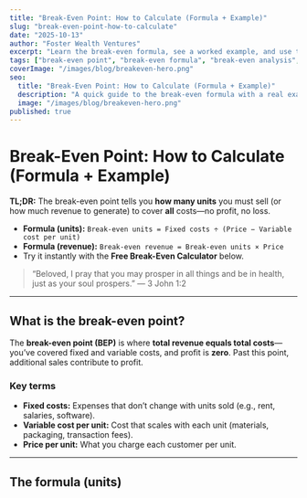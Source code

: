 ```yaml
---
title: "Break-Even Point: How to Calculate (Formula + Example)"
slug: "break-even-point-how-to-calculate"
date: "2025-10-13"
author: "Foster Wealth Ventures"
excerpt: "Learn the break-even formula, see a worked example, and use the free calculator to find the units you need to sell to cover costs."
tags: ["break-even point", "break-even formula", "break-even analysis", "calculator"]
coverImage: "/images/blog/breakeven-hero.png"
seo:
  title: "Break-Even Point: How to Calculate (Formula + Example)"
  description: "A quick guide to the break-even formula with a real example and a free calculator. Understand fixed vs variable costs and price impact."
  image: "/images/blog/breakeven-hero.png"
published: true
---
```


# Break-Even Point: How to Calculate (Formula + Example)

**TL;DR:** The break-even point tells you **how many units** you must sell (or how much revenue to generate) to cover **all** costs—no profit, no loss.

- **Formula (units):** `Break-even units = Fixed costs ÷ (Price − Variable cost per unit)`
- **Formula (revenue):** `Break-even revenue = Break-even units × Price`
- Try it instantly with the **Free Break-Even Calculator** below.

> “Beloved, I pray that you may prosper in all things and be in health, just as your soul prospers.” — 3 John 1:2

---

## What is the break-even point?

The **break-even point (BEP)** is where **total revenue equals total costs**—you’ve covered fixed and variable costs, and profit is **zero**. Past this point, additional sales contribute to profit.

### Key terms
- **Fixed costs:** Expenses that don’t change with units sold (e.g., rent, salaries, software).
- **Variable cost per unit:** Cost that scales with each unit (materials, packaging, transaction fees).
- **Price per unit:** What you charge each customer per unit.

---

## The formula (units)

